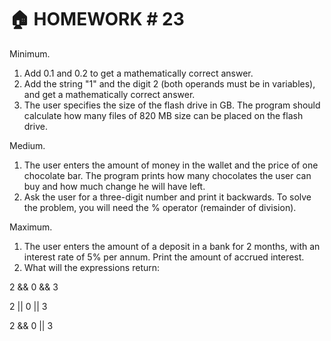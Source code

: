 # 🏠 HOMEWORK # 23

Minimum.

1. Add 0.1 and 0.2 to get a mathematically correct answer.
2. Add the string "1" and the digit 2 (both operands must be in variables), and get a mathematically correct answer.
3. The user specifies the size of the flash drive in GB. The program should calculate how many files of 820 MB size can be placed on the flash drive.

Medium.

1. The user enters the amount of money in the wallet and the price of one chocolate bar. The program prints how many chocolates the user can buy and how much change he will have left.
2. Ask the user for a three-digit number and print it backwards. To solve the problem, you will need the % operator (remainder of division).

Maximum.

1. The user enters the amount of a deposit in a bank for 2 months, with an interest rate of 5% per annum. Print the amount of accrued interest.
2. What will the expressions return:

2 && 0 && 3

2 || 0 || 3

2 && 0 || 3
